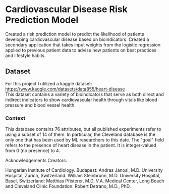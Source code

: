 # Cardiovascular Disease Risk Prediction Model
Created a risk prediction model to predict the likelihood of patients developing cardiovascular disease based on bioindicators. Created a secondary application that takes input weights from the logistic regression applied to previous patient data to advise new patients on best practices and lifestyle habits. 

## Dataset
For this project I utilized a kaggle dataset: https://www.kaggle.com/datasets/data855/heart-disease  
This dataset contains a variety of bioindicators that serve as both direct and indirect indicators to show cardiovascular health through vitals like blood pressure and blood vessel health. 

### Context
This database contains 76 attributes, but all published experiments refer to using a subset of 14 of them. In particular, the Cleveland database is the only one that has been used by ML researchers to
this date. The "goal" field refers to the presence of heart disease in the patient. It is integer-valued from 0 (no presence) to 4.

Acknowledgements
Creators:

Hungarian Institute of Cardiology. Budapest: Andras Janosi, M.D.
University Hospital, Zurich, Switzerland: William Steinbrunn, M.D.
University Hospital, Basel, Switzerland: Matthias Pfisterer, M.D.
V.A. Medical Center, Long Beach and Cleveland Clinic Foundation: Robert Detrano, M.D., PhD.
